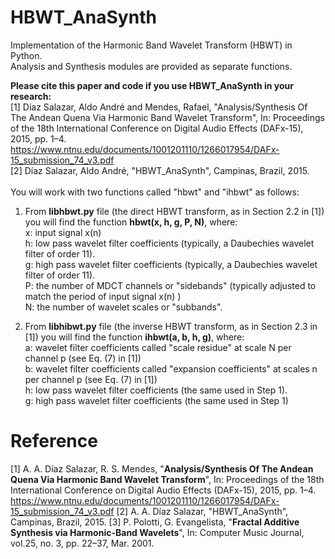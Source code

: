# HBWT_AnaSynth
Implementation of the Harmonic Band Wavelet Transform (HBWT) in Python.<br />
Analysis and Synthesis modules are provided as separate functions.

**Please cite this paper and code if you use HBWT_AnaSynth in your research:**<br />
[1] Díaz Salazar, Aldo André and Mendes, Rafael, "Analysis/Synthesis Of The Andean Quena Via Harmonic Band Wavelet Transform", In: Proceedings of the 18th International Conference on Digital Audio Effects (DAFx-15), 2015, pp. 1–4.<br />
https://www.ntnu.edu/documents/1001201110/1266017954/DAFx-15_submission_74_v3.pdf
<br />
[2] Díaz Salazar, Aldo André, "HBWT_AnaSynth", Campinas, Brazil, 2015.
<br /><br />
You will work with two functions called "hbwt" and "ihbwt" as follows:

1. From **libhbwt.py** file (the direct HBWT transform, as in Section 2.2 in [1]) you will find the function **hbwt(x, h, g, P, N)**, where:<br />
x: input signal x(n)<br />
h: low pass wavelet filter coefficients (typically, a Daubechies wavelet filter of order 11).<br />
g: high pass wavelet filter coefficients (typically, a Daubechies wavelet filter of order 11).<br />
P: the number of MDCT channels or "sidebands" (typically adjusted to match the period of input signal x(n) )<br />
N: the number of wavelet scales or "subbands".<br />

2. From **libhibwt.py** file (the inverse HBWT transform, as in Section 2.3 in [1]) you will find the function **ihbwt(a, b, h, g)**, where:<br />
a: wavelet filter coefficients called "scale residue" at scale N per channel p (see Eq. (7) in [1])<br />
b: wavelet filter coefficients called "expansion coefficients" at scales n per channel p (see Eq. (7) in [1])<br />
h: low pass wavelet filter coefficients (the same used in Step 1).<br />
g: high pass wavelet filter coefficients (the same used in Step 1)<br />

# Reference
[1] A. A. Díaz Salazar, R. S. Mendes, "**Analysis/Synthesis Of The Andean Quena Via Harmonic Band Wavelet Transform**", In: Proceedings of the 18th International Conference on Digital Audio Effects (DAFx-15), 2015, pp. 1–4.<br />
https://www.ntnu.edu/documents/1001201110/1266017954/DAFx-15_submission_74_v3.pdf
[2] A. A. Díaz Salazar, "HBWT_AnaSynth", Campinas, Brazil, 2015.
[3] P. Polotti, G. Evangelista, "**Fractal Additive Synthesis via Harmonic-Band Wavelets**", In: Computer Music Journal, vol.25, no. 3, pp. 22–37, Mar. 2001.
